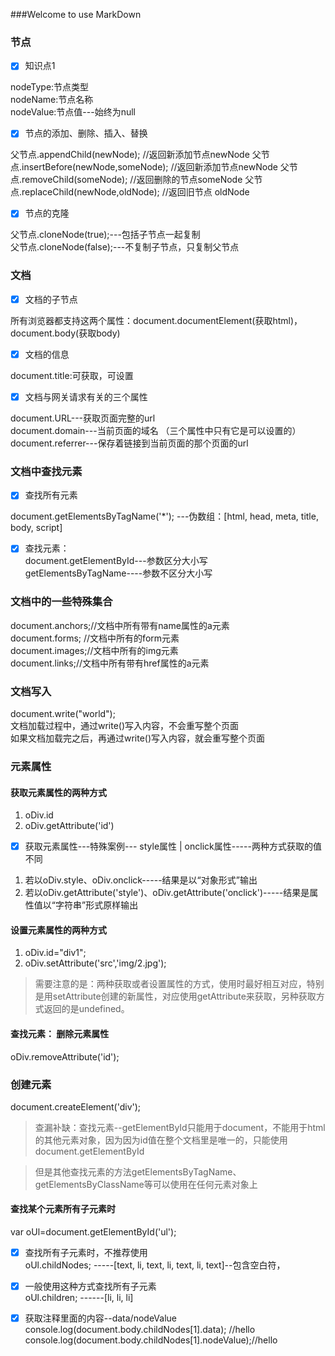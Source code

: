 ###Welcome to use MarkDown
###  节点
- [x] 知识点1

nodeType:节点类型                
nodeName:节点名称                
nodeValue:节点值---始终为null 

- [x] 节点的添加、删除、插入、替换

父节点.appendChild(newNode);  //返回新添加节点newNode
父节点.insertBefore(newNode,someNode);  //返回新添加节点newNode
父节点.removeChild(someNode);   //返回删除的节点someNode
父节点.replaceChild(newNode,oldNode);   //返回旧节点 oldNode

- [x] 节点的克隆

父节点.cloneNode(true);---包括子节点一起复制                
父节点.cloneNode(false);---不复制子节点，只复制父节点              

###  文档

- [x] 文档的子节点              

所有浏览器都支持这两个属性：document.documentElement(获取html)，document.body(获取body)              

- [x] 文档的信息

document.title:可获取，可设置               

- [x] 文档与网关请求有关的三个属性              

document.URL---获取页面完整的url              
document.domain---当前页面的域名 （三个属性中只有它是可以设置的）             
document.referrer---保存着链接到当前页面的那个页面的url  


###  文档中查找元素

- [x] 查找所有元素

document.getElementsByTagName('*'); ---伪数组：[html, head, meta, title, body, script]      

- [x] 查找元素：         
document.getElementById---参数区分大小写         
getElementsByTagName----参数不区分大小写   

###  文档中的一些特殊集合 

document.anchors;//文档中所有带有name属性的a元素              
document.forms; //文档中所有的form元素                  
document.images;//文档中所有的img元素                 
document.links;//文档中所有带有href属性的a元素                 

###  文档写入        

document.write("world");                    
文档加载过程中，通过write()写入内容，不会重写整个页面                 
如果文档加载完之后，再通过write()写入内容，就会重写整个页面          



###  元素属性    

#### 获取元素属性的两种方式

1.  oDiv.id         
2.  oDiv.getAttribute('id')         

- [x] 获取元素属性---特殊案例--- style属性 | onclick属性-----两种方式获取的值不同

1.  若以oDiv.style、oDiv.onclick-----结果是以“对象形式”输出      
2.  若以oDiv.getAttribute('style')、oDiv.getAttribute('onclick')-----结果是属性值以“字符串”形式原样输出 


#### 设置元素属性的两种方式  
  
1.   oDiv.id="div1";        
2.   oDiv.setAttribute('src','img/2.jpg');   

>    需要注意的是：两种获取或者设置属性的方式，使用时最好相互对应，特别是用setAttribute创建的新属性，对应使用getAttribute来获取，另种获取方式返回的是undefined。

#### 查找元素： 删除元素属性    

oDiv.removeAttribute('id');        

### 创建元素    
    
document.createElement('div');    

    

>   查漏补缺：查找元素--getElementById只能用于document，不能用于html的其他元素对象，因为因为id值在整个文档里是唯一的，只能使用document.getElementById      

>   但是其他查找元素的方法getElementsByTagName、getElementsByClassName等可以使用在任何元素对象上        



#### 查找某个元素所有子元素时             

var oUl=document.getElementById('ul');            
- [x]  查找所有子元素时，不推荐使用            
oUl.childNodes; -----[text, li, text, li, text, li, text]--包含空白符，            
- [x]  一般使用这种方式查找所有子元素            
oUl.children; ------[li, li, li]      

- [x]  获取注释里面的内容--data/nodeValue
console.log(document.body.childNodes[1].data); //hello
console.log(document.body.childNodes[1].nodeValue);//hello      

